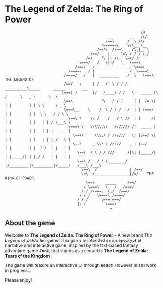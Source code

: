 # The Legend of Zelda: The Ring of Power

```
                                                              /@
                                               __        __   /\/
                                              /==\      /  \_/\/   
                                            /======\    \/\__ \__
                                          /==/\  /\==\    /\_|__ \
                                       /==/    ||    \=\ / / / /_/
                                     /=/    /\ || /\   \=\/ /     
                                  /===/   /   \||/   \   \===\
                                /===/   /_________________ \===\
                             /====/   / |                /  \====\
                           /====/   /   |  _________    /  \   \===\    THE LEGEND OF 
                           /==/   /     | /   /  \ / / /  __________\_____      ______       ___
                          |===| /       |/   /____/ / /   \   _____ |\   /      \   _ \      \  \
                           \==\             /\   / / /     | |  /= \| | |        | | \ \     / _ \
                           \===\__    \    /  \ / / /   /  | | /===/  | |        | |  \ \   / / \ \
                             \==\ \    \\ /____/   /_\ //  | |_____/| | |        | |   | | / /___\ \
                             \===\ \   \\\\\\\/   /////// /|  _____ | | |        | |   | | |  ___  |
                               \==\/     \\\\/ / //////   \| |/==/ \| | |        | |   | | | /   \ |
                               \==\     _ \\/ / /////    _ | |==/     | |        | |  / /  | |   | |
                                 \==\  / \ / / ///      /|\| |_____/| | |_____/| | |_/ /   | |   | |
                                 \==\ /   / / /________/ |/_________|/_________|/_____/   /___\ /___\
                                   \==\  /               | /==/
                                   \=\  /________________|/=/    THE RING OF POWER
                                     \==\     _____     /==/ 
                                    / \===\   \   /   /===/
                                   / / /\===\  \_/  /===/
                                  / / /   \====\ /====/
                                 / / /      \===|===/
                                 |/_/         \===/
                                                =

```
## About the game

Welcome to **The Legend of Zelda: The Ring of Power** - A new brand *The Legend of Zelda* fan game!
This game is intended as an apocryphal narrative and interactive game, inspired by the text-based fantasy adventure game __*Zork*__, that stands as a sequel to **The Legend of Zelda: Tears of the Kingdom** .

The game will feature an interactive UI through React! However is still work in progress...


Please enjoy!

